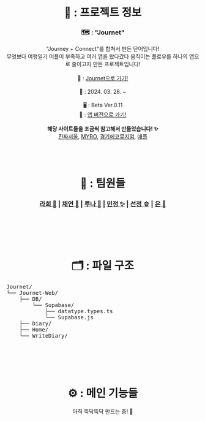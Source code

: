 <div align="center">
    <h1>📑 : 프로젝트 정보</h1>
    <h3>🗺️ : "Journet"</h3>
    "Journey + Connect"를 합쳐서 만든 단어입니다!<br>
    무엇보다 여행일기 어플이 부족하고 여러 앱을 왔다갔다 움직이는 플로우를 하나의 앱으로 줄이고자 만든 프로젝트입니다!
    <br>
    <br>
    🔗 : <a href="https://r6hex-1g.github.io/Journet/Journet-Web/Home/main.html">Journet으로 가기!</a>
    <br>
    <br>
    📅 : 2024. 03. 28. ~
    <br>
    <br>
    🖥️ : Beta Ver.0.11<br>
    📱 : <a href="https://github.com/r6hex-1g/Journet_App">앱 버전으로 가기!</a>
    <br>
    <br>
    <b>해당 사이트들을 조금씩 참고해서 만들었습니다! ✨</b><br>
    <a href="https://jinjja-seoul.com/">진짜서울</a>, <a href="https://www.myro.co.kr/">MYRO</a>, <a href="https://www.ecomuseum.kr/main.do">경기에코뮤지엄</a>, <a href="https://www.apple.com/kr/">애플</a>
    <br>
    <br>
    <br>
    <br>
    <h1>👥 : 팀원들</h1>
    <h3>
        <a href="https://github.com/r6hex-1g">라희 🍑</a> |
        <a href="https://github.com/meoritdol">채연 🍍</a> |
        <a href="https://github.com/RunaUXLabs">루나 🌙</a> |
        <a href="https://github.com/alswjd03">민정 ✨</a> |
        <a href="https://github.com/adooooore">선정 🫑</a> |
        <a href="https://github.com/eunidayo">은 🎀</a>
    </h3>
    <br>
    <br>
    <br>
    <br>
    <h1>🗂️ : 파일 구조</h1>
    <div align="left">
        <pre>Journet/
└── Journet-Web/
    ├── DB/
        └── Supabase/
            ├── datatype.types.ts
            └── Supabase.js
    ├── Diary/
    ├── Home/
    └── WriteDiary/
        </pre>
    </div>
    <br>
    <br>
    <br>
    <h1>⚙️ : 메인 기능들</h1>
    아직 뚝닥뚝닥 만드는 중! 🔨
</div>
